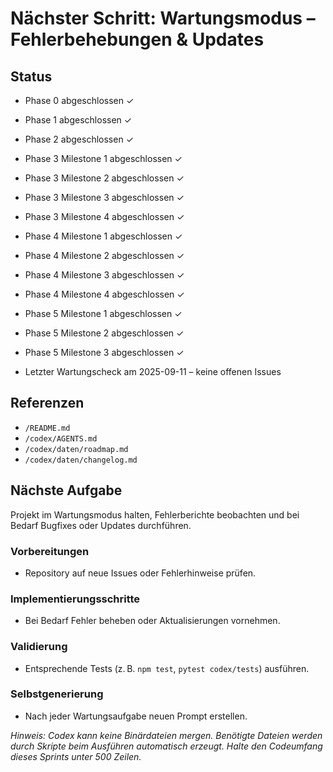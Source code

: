 # Nächster Schritt: Wartungsmodus – Fehlerbehebungen & Updates

## Status
- Phase 0 abgeschlossen ✓
- Phase 1 abgeschlossen ✓
- Phase 2 abgeschlossen ✓
- Phase 3 Milestone 1 abgeschlossen ✓
- Phase 3 Milestone 2 abgeschlossen ✓
- Phase 3 Milestone 3 abgeschlossen ✓
- Phase 3 Milestone 4 abgeschlossen ✓
- Phase 4 Milestone 1 abgeschlossen ✓
- Phase 4 Milestone 2 abgeschlossen ✓
- Phase 4 Milestone 3 abgeschlossen ✓
- Phase 4 Milestone 4 abgeschlossen ✓
- Phase 5 Milestone 1 abgeschlossen ✓
- Phase 5 Milestone 2 abgeschlossen ✓
- Phase 5 Milestone 3 abgeschlossen ✓

 - Letzter Wartungscheck am 2025-09-11 – keine offenen Issues

## Referenzen
- `/README.md`
- `/codex/AGENTS.md`
- `/codex/daten/roadmap.md`
- `/codex/daten/changelog.md`

## Nächste Aufgabe
Projekt im Wartungsmodus halten, Fehlerberichte beobachten und bei Bedarf Bugfixes oder Updates durchführen.

### Vorbereitungen
- Repository auf neue Issues oder Fehlerhinweise prüfen.

### Implementierungsschritte
- Bei Bedarf Fehler beheben oder Aktualisierungen vornehmen.

### Validierung
- Entsprechende Tests (z. B. `npm test`, `pytest codex/tests`) ausführen.

### Selbstgenerierung
- Nach jeder Wartungsaufgabe neuen Prompt erstellen.

*Hinweis: Codex kann keine Binärdateien mergen. Benötigte Dateien werden durch Skripte beim Ausführen automatisch erzeugt. Halte den Codeumfang dieses Sprints unter 500 Zeilen.*
